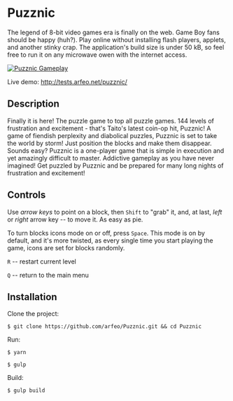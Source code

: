 # Puzznic

The legend of 8-bit video games era is finally on the web. Game Boy fans should be happy (huh?). Play online without installing flash players, applets, and another stinky crap. The application's build size is under 50 kB, so feel free to run it on any microwave owen with the internet access.

[![Puzznic Gameplay](http://static.arfeo.net/puzznic/cover.png)](https://www.youtube.com/watch?v=gD8x0M94CPM "Puzznic Gameplay")

Live demo: http://tests.arfeo.net/puzznic/

## Description

Finally it is here! The puzzle game to top all puzzle games. 144 levels of frustration and excitement - that's Taito's latest coin-op hit, Puzznic! A game of fiendish perplexity and diabolical puzzles, Puzznic is set to take the world by storm! Just position the blocks and make them disappear. Sounds easy? Puzznic is a one-player game that is simple in execution and yet amazingly difficult to master. Addictive gameplay as you have never imagined! Get puzzled by Puzznic and be prepared for many long nights of frustration and excitement!

## Controls

Use *arrow keys* to point on a block, then `Shift` to "grab" it, and, at last, *left* or *right* arrow key -- to move it. As easy as pie.

To turn blocks icons mode on or off, press `Space`. This mode is on by default, and it's more twisted, as every single time you start playing the game, icons are set for blocks randomly.

`R` -- restart current level

`Q` -- return to the main menu

## Installation

Clone the project:

```
$ git clone https://github.com/arfeo/Puzznic.git && cd Puzznic
```

Run:

```
$ yarn
```

```
$ gulp
```

Build:

```
$ gulp build
```

